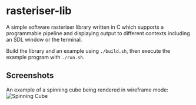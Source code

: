 rasteriser-lib
===================
A simple software rasteriser library written in C which supports a programmable
pipeline and displaying output to different contexts including an SDL window
or the terminal.

Build the library and an example using `./build.sh`, then execute the example
program with `./run.sh`.

Screenshots
-------------------
An example of a spinning cube being rendered in wireframe mode:
![Spinning Cube](https://dl.dropboxusercontent.com/u/1490400/sr.jpg)

